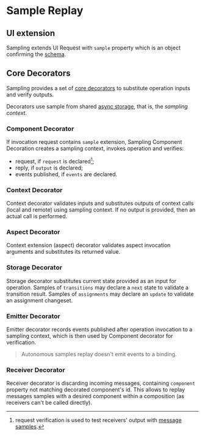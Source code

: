 # Sample Replay

## UI extension

Sampling extends UI Request with `sample` property which is an object confirming
the [schema](../src/.component/sample.cos.yaml).

## Core Decorators

Sampling provides a set of [core decorators](#) to substitute operation inputs and verify outputs.

Decorators use sample from shared [async storage](https://nodejs.org/api/async_context.html), that
is, the *sampling context*.

### Component Decorator

If invocation request contains `sample` extension, Sampling Component Decoration creates a sampling
context, invokes operation and verifies:

- request, if `request` is declared[^1];
- reply, if `output` is declared;
- events published, if `events` are declared.

[^1]: request verification is used to test receivers' output
with [message samples](/userland/samples/readme.md).

### Context Decorator

Context decorator validates inputs and substitutes outputs of context calls (local and remote) using
sampling context. If no output is provided, then an actual call is performed.

### Aspect Decorator

Context extension (aspect) decorator validates aspect invocation arguments and substitutes its
returned value.

### Storage Decorator

Storage decorator substitutes current state provided as an input for operation. Samples
of `transitions` may declare a `next` state to validate a transition result. Samples
of `assignments` may declare an `update` to validate an assignment changeset.

### Emitter Decorator

Emitter decorator records events published after operation invocation to a sampling context, which
is then used by Component decorator for verification.

> Autonomous samples replay doesn't emit events to a binding.

### Receiver Decorator

Receiver decorator is discarding incoming messages, containing `component` property not matching
decorated component's id. This allows to replay messages samples with a desired component within
a composition (as receivers can't be called directly).
